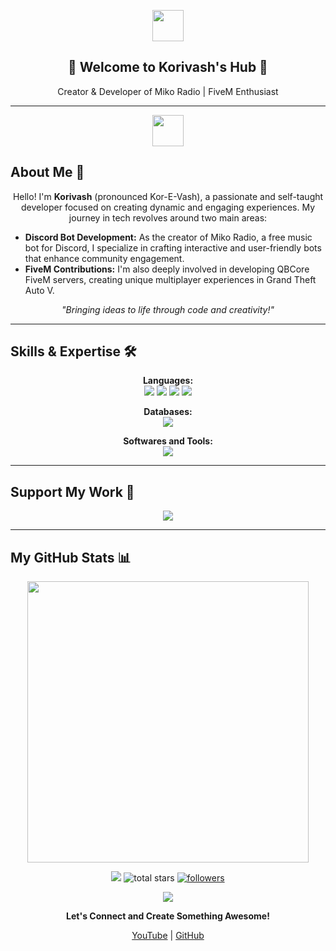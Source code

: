 <p align="center">
  <img src="https://cdn.discordapp.com/emojis/1057946941150986260.gif" width=50px>
</p>

<h2 align="center">🌟 Welcome to Korivash's Hub 🌟</h2>
<p align="center">Creator & Developer of Miko Radio | FiveM Enthusiast</p>

---

<p align="center">
  <img src="https://cdn.discordapp.com/emojis/1057946941150986260.gif" width=50px>
</p>

## About Me 🚀
<p align="center">
  Hello! I'm <b>Korivash</b> (pronounced Kor-E-Vash), a passionate and self-taught developer focused on creating dynamic and engaging experiences. My journey in tech revolves around two main areas:
</p>

- **Discord Bot Development:** As the creator of Miko Radio, a free music bot for Discord, I specialize in crafting interactive and user-friendly bots that enhance community engagement.
- **FiveM Contributions:** I'm also deeply involved in developing QBCore FiveM servers, creating unique multiplayer experiences in Grand Theft Auto V.

<p align="center">
  <i>"Bringing ideas to life through code and creativity!"</i>
</p>

---

## Skills & Expertise 🛠️
<p align="center">
  <b>Languages:</b><br>
  <img src="https://img.shields.io/badge/Lua-%23363BD.svg?style=for-the-badge&logo=lua&logoColor=blue">
  <img src="https://img.shields.io/badge/HTML5-%23E34F26.svg?style=for-the-badge&logo=html5&logoColor=white">
  <img src="https://img.shields.io/badge/CSS3-%231572B6.svg?style=for-the-badge&logo=css3&logoColor=white">
  <img src="https://img.shields.io/badge/JavaScript-%23F7DF1E.svg?style=for-the-badge&logo=javascript&logoColor=black">
</p>

<p align="center">
  <b>Databases:</b><br>
  <img src="https://img.shields.io/badge/MySQL-%2300f.svg?style=for-the-badge&logo=mysql&logoColor=white">
</p>

<p align="center">
  <b>Softwares and Tools:</b><br>
  <img src="https://img.shields.io/badge/Visual%20Studio%20Code-0078d7.svg?style=for-the-badge&logo=visual-studio-code&logoColor=white">
</p>

---

## Support My Work 💖
<p align="center">
  <a href="https://www.patreon.com/korivash">
    <img src="https://img.shields.io/badge/Patreon-FF424D?style=for-the-badge&logo=patreon&logoColor=white">
  </a>
</p>

---

## My GitHub Stats 📊
<p align="center">
  <a href="https://github.com/Korivash/">
    <img src="https://github-readme-stats.vercel.app/api?username=Korivash&include_all_commits=true&count_private=true&show_icons=true&line_height=20&title_color=7A7ADB&icon_color=2234AE&text_color=D3D3D3&bg_color=0,000000,130F40" width="450"/>
  </a>
</p>
<p align="center">
  <img src="https://komarev.com/ghpvc/?username=Korivash&label=PROFILE+VIEWS">
  <img alt="total stars" title="Total stars on GitHub" src="https://custom-icon-badges.demolab.com/github/stars/Korivash?color=55960c&style=for-the-badge&labelColor=488207&logo=star"/>
  <a href="https://github.com/Korivash?tab=followers">
    <img alt="followers" title="Follow me on Github" src="https://custom-icon-badges.demolab.com/github/followers/Korivash?color=236ad3&labelColor=1155ba&style=for-the-badge&logo=person-add&label=Follow&logoColor=white"/>
  </a>
</p>
<p align="center">
  <img src="https://user-images.githubusercontent.com/73097560/115834477-dbab4500-a447-11eb-908a-139a6edaec5c.gif">
</p>
<p align="center">
  <b>Let's Connect and Create Something Awesome!</b>
</p>
<p align="center">
  <a href="https://www.youtube.com/channel/UCb82szNb1VXwZWfrmaYtTbw?sub_confirmation=1">YouTube</a> |
  <a href="https://github.com/Korivash?tab=repositories&sort=stargazers">GitHub</a>
</p>








